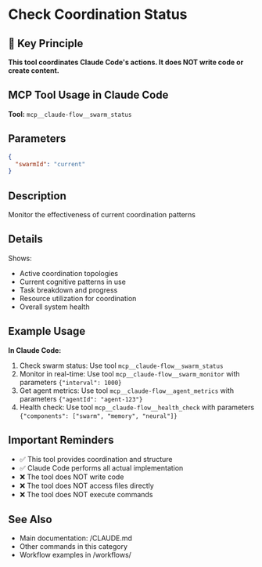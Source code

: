 # Check Coordination Status

## 🎯 Key Principle

**This tool coordinates Claude Code's actions. It does NOT write code or create content.**

## MCP Tool Usage in Claude Code

**Tool:** `mcp__claude-flow__swarm_status`

## Parameters

```json
{
  "swarmId": "current"
}
```

## Description

Monitor the effectiveness of current coordination patterns

## Details

Shows:

- Active coordination topologies
- Current cognitive patterns in use
- Task breakdown and progress
- Resource utilization for coordination
- Overall system health

## Example Usage

**In Claude Code:**

1. Check swarm status: Use tool `mcp__claude-flow__swarm_status`
2. Monitor in real-time: Use tool `mcp__claude-flow__swarm_monitor` with parameters `{"interval": 1000}`
3. Get agent metrics: Use tool `mcp__claude-flow__agent_metrics` with parameters `{"agentId": "agent-123"}`
4. Health check: Use tool `mcp__claude-flow__health_check` with parameters `{"components": ["swarm", "memory", "neural"]}`

## Important Reminders

- ✅ This tool provides coordination and structure
- ✅ Claude Code performs all actual implementation
- ❌ The tool does NOT write code
- ❌ The tool does NOT access files directly
- ❌ The tool does NOT execute commands

## See Also

- Main documentation: /CLAUDE.md
- Other commands in this category
- Workflow examples in /workflows/
